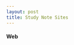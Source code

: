 ```yaml
---
layout: post
title: Study Note Sites
---
```


#### Web

[Web Scrapping Study Note]: https://hecate-dynmist.github.io/Scrap-Note/
